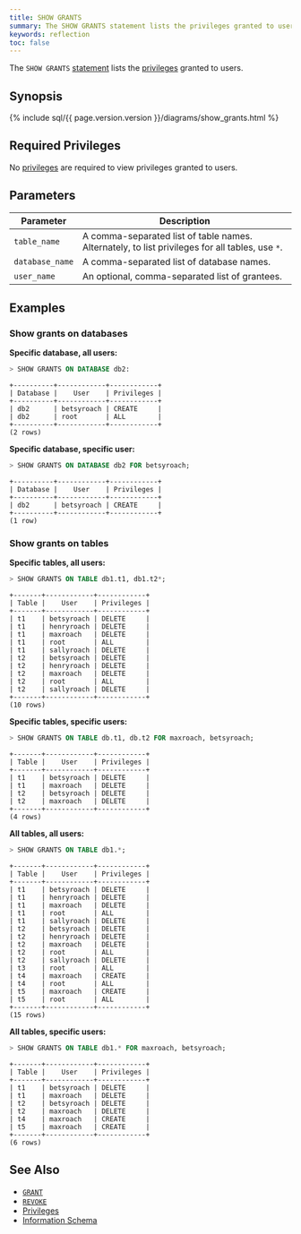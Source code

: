 ```yaml
---
title: SHOW GRANTS
summary: The SHOW GRANTS statement lists the privileges granted to users.
keywords: reflection
toc: false
---
```


The `SHOW GRANTS` [statement](sql-statements.html) lists the [privileges](privileges.html) granted to users.

<div id="toc"></div>

## Synopsis

{% include sql/{{ page.version.version }}/diagrams/show_grants.html %}

## Required Privileges

No [privileges](privileges.html) are required to view privileges granted to users.

## Parameters

Parameter | Description
----------|------------
`table_name` | A comma-separated list of table names. Alternately, to list privileges for all tables, use `*`. 
`database_name` | A comma-separated list of database names.
`user_name` | An optional, comma-separated list of grantees. 

## Examples

### Show grants on databases

**Specific database, all users:**

~~~ sql
> SHOW GRANTS ON DATABASE db2:
~~~

~~~ shell
+----------+------------+------------+
| Database |    User    | Privileges |
+----------+------------+------------+
| db2      | betsyroach | CREATE     |
| db2      | root       | ALL        |
+----------+------------+------------+
(2 rows)
~~~

**Specific database, specific user:**

~~~ sql
> SHOW GRANTS ON DATABASE db2 FOR betsyroach;
~~~

~~~ shell
+----------+------------+------------+
| Database |    User    | Privileges |
+----------+------------+------------+
| db2      | betsyroach | CREATE     |
+----------+------------+------------+
(1 row)
~~~

### Show grants on tables

**Specific tables, all users:**

~~~ sql
> SHOW GRANTS ON TABLE db1.t1, db1.t2*;
~~~

~~~ shell
+-------+------------+------------+
| Table |    User    | Privileges |
+-------+------------+------------+
| t1    | betsyroach | DELETE     |
| t1    | henryroach | DELETE     |
| t1    | maxroach   | DELETE     |
| t1    | root       | ALL        |
| t1    | sallyroach | DELETE     |
| t2    | betsyroach | DELETE     |
| t2    | henryroach | DELETE     |
| t2    | maxroach   | DELETE     |
| t2    | root       | ALL        |
| t2    | sallyroach | DELETE     |
+-------+------------+------------+
(10 rows)
~~~

**Specific tables, specific users:**

~~~ sql
> SHOW GRANTS ON TABLE db.t1, db.t2 FOR maxroach, betsyroach;
~~~
~~~ shell
+-------+------------+------------+
| Table |    User    | Privileges |
+-------+------------+------------+
| t1    | betsyroach | DELETE     |
| t1    | maxroach   | DELETE     |
| t2    | betsyroach | DELETE     |
| t2    | maxroach   | DELETE     |
+-------+------------+------------+
(4 rows)
~~~

**All tables, all users:**

~~~ sql
> SHOW GRANTS ON TABLE db1.*;
~~~

~~~ shell
+-------+------------+------------+
| Table |    User    | Privileges |
+-------+------------+------------+
| t1    | betsyroach | DELETE     |
| t1    | henryroach | DELETE     |
| t1    | maxroach   | DELETE     |
| t1    | root       | ALL        |
| t1    | sallyroach | DELETE     |
| t2    | betsyroach | DELETE     |
| t2    | henryroach | DELETE     |
| t2    | maxroach   | DELETE     |
| t2    | root       | ALL        |
| t2    | sallyroach | DELETE     |
| t3    | root       | ALL        |
| t4    | maxroach   | CREATE     |
| t4    | root       | ALL        |
| t5    | maxroach   | CREATE     |
| t5    | root       | ALL        |
+-------+------------+------------+
(15 rows)
~~~

**All tables, specific users:**

~~~ sql
> SHOW GRANTS ON TABLE db1.* FOR maxroach, betsyroach;
~~~

~~~ shell
+-------+------------+------------+
| Table |    User    | Privileges |
+-------+------------+------------+
| t1    | betsyroach | DELETE     |
| t1    | maxroach   | DELETE     |
| t2    | betsyroach | DELETE     |
| t2    | maxroach   | DELETE     |
| t4    | maxroach   | CREATE     |
| t5    | maxroach   | CREATE     |
+-------+------------+------------+
(6 rows)
~~~

## See Also

- [`GRANT`](grant.html)
- [`REVOKE`](revoke.html)
- [Privileges](privileges.html)
- [Information Schema](information-schema.html)

